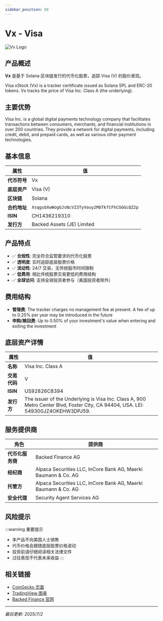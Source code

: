 ```yaml
---
sidebar_position: 60
---
```


# Vx - Visa

![Vx Logo](/img/tokens/vx.svg)

## 产品概述

**Vx** 是基于 Solana 区块链发行的代币化股票，追踪 Visa (V) 的股价表现。

Visa xStock (Vx) is a tracker certificate issued as Solana SPL and ERC-20 tokens. Vx tracks the price of Visa Inc. Class A (the underlying).

## 主要优势

Visa Inc. is a global digital payments technology company that facilitates transactions between consumers, merchants, and financial institutions in over 200 countries. They provide a network for digital payments, including credit, debit, and prepaid cards, as well as various other payment technologies.


## 基本信息

| 属性 | 值 |
|------|----|
| **代币符号** | Vx |
| **底层资产** | Visa (V) |
| **区块链** | Solana |
| **合约地址** | `XsqgsbXwWogGJsNcVZ3TyVouy2MbTkfCFhCGGGcQZ2p` |
| **ISIN** | CH1436219310 |
| **发行方** | Backed Assets (JE) Limited |

## 产品特点

- ✅ **合规性**: 完全符合监管要求的代币化股票
- ✅ **透明度**: 实时追踪底层股票价格
- ✅ **流动性**: 24/7 交易，无传统股市时间限制
- ✅ **低费用**: 相比传统股票交易更低的费用结构
- ✅ **全球访问**: 支持全球投资者参与（美国投资者除外）

## 费用结构

- **管理费**: The tracker charges no management fee at present. A fee of up to 0.25% per year may be introduced in the future
- **申购/赎回费**: Up to 0.50% of your investment's value when entering and exiting the investment

## 底层资产详情

| 属性 | 值 |
|------|----|
| **名称** | Visa Inc. Class A |
| **交易代码** | V |
| **ISIN** | US92826C8394 |
| **发行方** | The issuer of the Underlying is Visa Inc. Class A, 900 Metro Center Blvd, Foster City, CA 94404, USA. LEI: 549300JZ4OKEHW3DPJ59. |

## 服务提供商

| 角色 | 提供商 |
|------|----|
| **代币化服务商** | Backed Finance AG |
| **经纪商** | Alpaca Securities LLC, InCore Bank AG, Maerki Baumann & Co. AG |
| **托管方** | Alpaca Securities LLC, InCore Bank AG, Maerki Baumann & Co. AG |
| **安全代理** | Security Agent Services AG |

## 风险提示

:::warning 重要提示
- 本产品不向美国人士销售
- 代币价格会跟随底层股票价格波动
- 投资前请仔细阅读相关法律文件
- 过往表现不代表未来收益
:::

## 相关链接

- [CoinGecko 页面](https://www.coingecko.com/)
- [TradingView 图表](https://www.tradingview.com/)
- [Backed Finance 官网](https://backed.fi/)

---

*最后更新: 2025/7/2*
